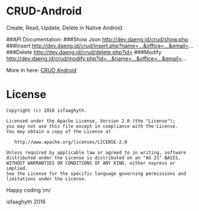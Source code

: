 # CRUD-Android
Create, Read, Update, Delete in Native Android

##API Documentation:
###Show Json
http://dev.daeng.id/crud/show.php
###Insert
http://dev.daeng.id/crud/insert.php?name=...&office=...&email=...
###Delete
http://dev.daeng.id/crud/delete.php?id=
###Modify
http://dev.daeng.id/crud/modify.php?id=...&name=...&office=...&email=...

More in here:
[CRUD Android](https://isfaaghyth.github.io/android/2016/07/29/crud-android-volley/)

# License
```
Copyright (c) 2016 isfaaghyth.

Licensed under the Apache License, Version 2.0 (the "License");
you may not use this file except in compliance with the License.
You may obtain a copy of the License at

   http://www.apache.org/licenses/LICENSE-2.0

Unless required by applicable law or agreed to in writing, software
distributed under the License is distributed on an "AS IS" BASIS,
WITHOUT WARRANTIES OR CONDITIONS OF ANY KIND, either express or implied.
See the License for the specific language governing permissions and
limitations under the License.
```

Happy coding \m/

isfaaghyth 2016
